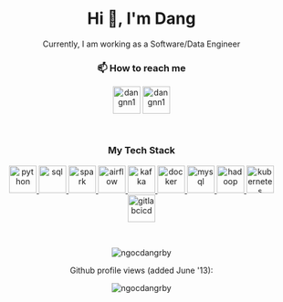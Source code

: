 <h1 align="center">Hi 👋, I'm Dang</h1>
<p align="center">Currently, I am working as a Software/Data Engineer</p>


<h3 align="center">📫 How to reach me</h3>
<p align="center">
<a href="mailto:ngocdang8a@gmail.com" target="_blank"><img align="center" src="https://mailmeteor.com/logos/assets/PNG/Gmail_Logo_512px.png" alt="dangnn1" style="height: 3rem"/></a>
<a href="https://linkedin.com/in/dangnn1" target="_blank"><img align="center" src="https://upload.wikimedia.org/wikipedia/commons/thumb/c/ca/LinkedIn_logo_initials.png/640px-LinkedIn_logo_initials.png" alt="dangnn1" style="height: 3rem"/></a>
</p>
<br/>
<h3 align="center">My Tech Stack</h3>  
<p align="center">
<a href="https://www.python.org/" target="_blank"> <img src="https://cdn.icon-icons.com/icons2/1508/PNG/512/python_104451.png" alt="python"  style="height: 3rem"/> </a>
<a href="https://tr.wikipedia.org/wiki/SQL" target="_blank"> <img src="https://img.icons8.com/external-bearicons-blue-bearicons/512/external-SQL-file-extension-bearicons-blue-bearicons.png" alt="sql"  style="height: 3rem"/> </a>
<a href="https://spark.apache.org/" target="_blank"> <img src="https://ignos.blog/wp-content/uploads/2022/06/apachesparklogo-e1655475818894.png" alt="spark"  style="height: 3rem"/> </a>
<a href="https://airflow.apache.org/" target="_blank"> <img src="https://www.svgrepo.com/show/353380/airflow.svg" alt="airflow"  style="height: 3rem"/> </a>
<a href="https://kafka.apache.org/" target="_blank"> <img src="https://icons-for-free.com/iconfiles/png/512/apache+kafka-1331550886393441357.png" alt="kafka"  style="height: 3rem"/> </a>
<a href="https://www.docker.com/" target="_blank"> <img src="https://img.icons8.com/color/512/docker.png" alt="docker"  style="height: 3rem"/> </a>
<a href="https://www.mysql.com/" target="_blank"> <img src="https://img.icons8.com/color/512/mysql-logo.png" alt="mysql"  style="height: 3rem"/> </a>
<a href="https://hadoop.apache.org/" target="_blank"> <img src="https://img.icons8.com/color/512/hadoop-distributed-file-system.png" alt="hadoop"  style="height: 3rem"/> </a>
<a href="https://kubernetes.io/" target="_blank"> <img src="https://upload.wikimedia.org/wikipedia/labs/b/ba/Kubernetes-icon-color.svg" alt="kubernetes"  style="height: 3rem"/> </a>
<a href="https://docs.gitlab.com/ee/ci/" target="_blank"> <img src="https://bephongviet.com/wp-content/uploads/2023/05/gitlab-cicd.png" alt="gitlabcicd"  style="height: 3rem"/> </a>
</p>

<br/>
<p align="center">
<img align="center" src="https://github-readme-stats.vercel.app/api?username=ngocdangrby&show_icons=true" alt="ngocdangrby" />
<p align="center"> Github profile views (added June '13):  </p>
<p align="center"> <img src="https://komarev.com/ghpvc/?username=ngocdangrby" alt="ngocdangrby" /> </p>
</p>

